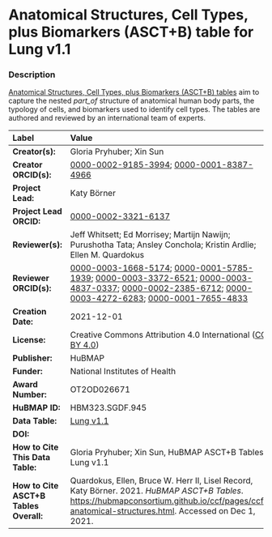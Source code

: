 # Anatomical Structures, Cell Types, plus Biomarkers (ASCT+B) table for Lung v1.1

### Description
[Anatomical Structures, Cell Types, plus Biomarkers (ASCT+B) tables](https://hubmapconsortium.github.io/ccf/pages/ccf-anatomical-structures.html) aim to capture the nested *part_of* structure of anatomical human body parts, the typology of cells, and biomarkers used to identify cell types. The tables are authored and reviewed by an international team of experts.

| Label | Value |
| :------------- |:-------------|
| **Creator(s):** | Gloria Pryhuber; Xin Sun |
| **Creator ORCID(s):** | [0000-0002-9185-3994](https://orcid.org/0000-0002-9185-3994); [0000-0001-8387-4966](https://orcid.org/0000-0001-8387-4966) |
| **Project Lead:** | Katy B&ouml;rner |
| **Project Lead ORCID:** | [0000-0002-3321-6137](https://orcid.org/0000-0002-3321-6137) |
| **Reviewer(s):** | Jeff Whitsett; Ed Morrisey; Martijn Nawijn; Purushotha Tata; Ansley Conchola; Kristin Ardlie; Ellen M. Quardokus  |
| **Reviewer ORCID(s):** |[0000-0003-1668-5174](https://orcid.org/0000-0003-1668-5174); [0000-0001-5785-1939](https://orcid.org/0000-0001-5785-1939); [0000-0003-3372-6521](https://orcid.org/0000-0003-3372-6521); [0000-0003-4837-0337](https://orcid.org/0000-0003-4837-0337); [0000-0002-2385-6712](https://orcid.org/0000-0002-2385-6712); [0000-0003-4272-6283](https://orcid.org/0000-0003-4272-6283); [0000-0001-7655-4833](https://orcid.org/0000-0001-7655-4833) |
| **Creation Date:** | 2021-12-01 |
| **License:** | Creative Commons Attribution 4.0 International ([CC BY 4.0](https://creativecommons.org/licenses/by/4.0/)) |
| **Publisher:** | HuBMAP |
| **Funder:** | National Institutes of Health |
| **Award Number:** | OT2OD026671 |
| **HuBMAP ID:** | HBM323.SGDF.945 |
| **Data Table:** | [Lung v1.1](https://hubmapconsortium.github.io/ccf-releases/v1.1/asct-b/ASCT-B_VH_Lung.csv)  |
| **DOI:** | [](https://doi.org/10.48539/HBM323.SGDF.945) |
| **How to Cite This Data Table:** | Gloria Pryhuber; Xin Sun, HuBMAP ASCT+B Tables. Lung v1.1 [](https://doi.org/10.48539/HBM323.SGDF.945) |
| **How to Cite ASCT+B Tables Overall:** | Quardokus, Ellen, Bruce W. Herr II, Lisel Record, Katy B&ouml;rner. 2021. *HuBMAP ASCT+B Tables*. https://hubmapconsortium.github.io/ccf/pages/ccf-anatomical-structures.html. Accessed on Dec 1, 2021. |
